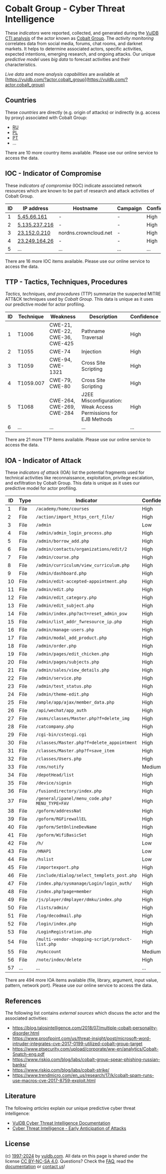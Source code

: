 # Cobalt Group - Cyber Threat Intelligence

These _indicators_ were reported, collected, and generated during the [VulDB CTI analysis](https://vuldb.com/?kb.cti) of the actor known as [Cobalt Group](https://vuldb.com/?actor.cobalt_group). The _activity monitoring_ correlates data from social media, forums, chat rooms, and darknet markets. It helps to determine associated actors, specific activities, expected intentions, emerging research, and ongoing attacks. Our unique _predictive model_ uses _big data_ to forecast activities and their characteristics.

_Live data_ and more _analysis capabilities_ are available at [https://vuldb.com/?actor.cobalt_group](https://vuldb.com/?actor.cobalt_group)

## Countries

These _countries_ are directly (e.g. origin of attacks) or indirectly (e.g. access by proxy) associated with Cobalt Group:

* [RU](https://vuldb.com/?country.ru)
* [PL](https://vuldb.com/?country.pl)
* [PT](https://vuldb.com/?country.pt)
* ...

There are 10 more country items available. Please use our online service to access the data.

## IOC - Indicator of Compromise

These _indicators of compromise_ (IOC) indicate associated network resources which are known to be part of research and attack activities of Cobalt Group.

ID | IP address | Hostname | Campaign | Confidence
-- | ---------- | -------- | -------- | ----------
1 | [5.45.66.161](https://vuldb.com/?ip.5.45.66.161) | - | - | High
2 | [5.135.237.216](https://vuldb.com/?ip.5.135.237.216) | - | - | High
3 | [23.152.0.210](https://vuldb.com/?ip.23.152.0.210) | nordns.crowncloud.net | - | High
4 | [23.249.164.26](https://vuldb.com/?ip.23.249.164.26) | - | - | High
5 | ... | ... | ... | ...

There are 16 more IOC items available. Please use our online service to access the data.

## TTP - Tactics, Techniques, Procedures

_Tactics, techniques, and procedures_ (TTP) summarize the suspected MITRE ATT&CK techniques used by _Cobalt Group_. This data is unique as it uses our predictive model for actor profiling.

ID | Technique | Weakness | Description | Confidence
-- | --------- | -------- | ----------- | ----------
1 | T1006 | CWE-21, CWE-22, CWE-36, CWE-425 | Pathname Traversal | High
2 | T1055 | CWE-74 | Injection | High
3 | T1059 | CWE-94, CWE-1321 | Cross Site Scripting | High
4 | T1059.007 | CWE-79, CWE-80 | Cross Site Scripting | High
5 | T1068 | CWE-264, CWE-269, CWE-284 | J2EE Misconfiguration: Weak Access Permissions for EJB Methods | High
6 | ... | ... | ... | ...

There are 21 more TTP items available. Please use our online service to access the data.

## IOA - Indicator of Attack

These _indicators of attack_ (IOA) list the potential fragments used for technical activities like reconnaissance, exploitation, privilege escalation, and exfiltration by Cobalt Group. This data is unique as it uses our predictive model for actor profiling.

ID | Type | Indicator | Confidence
-- | ---- | --------- | ----------
1 | File | `/academy/home/courses` | High
2 | File | `/action/import_https_cert_file/` | High
3 | File | `/admin` | Low
4 | File | `/admin/admin_login_process.php` | High
5 | File | `/admin/borrow_add.php` | High
6 | File | `/admin/contacts/organizations/edit/2` | High
7 | File | `/admin/course.php` | High
8 | File | `/admin/curriculum/view_curriculum.php` | High
9 | File | `/Admin/dashboard.php` | High
10 | File | `/admin/edit-accepted-appointment.php` | High
11 | File | `/admin/edit.php` | High
12 | File | `/admin/edit_category.php` | High
13 | File | `/admin/edit_subject.php` | High
14 | File | `/admin/index.php?act=reset_admin_psw` | High
15 | File | `/admin/list_addr_fwresource_ip.php` | High
16 | File | `/admin/manage-users.php` | High
17 | File | `/admin/modal_add_product.php` | High
18 | File | `/admin/order.php` | High
19 | File | `/admin/pages/edit_chicken.php` | High
20 | File | `/admin/pages/subjects.php` | High
21 | File | `/admin/sales/view_details.php` | High
22 | File | `/admin/service.php` | High
23 | File | `/admin/test_status.php` | High
24 | File | `/admin/theme-edit.php` | High
25 | File | `/ample/app/ajax/member_data.php` | High
26 | File | `/api/wechat/app_auth` | High
27 | File | `/asms/classes/Master.php?f=delete_img` | High
28 | File | `/catcompany.php` | High
29 | File | `/cgi-bin/cstecgi.cgi` | High
30 | File | `/classes/Master.php?f=delete_appointment` | High
31 | File | `/classes/Master.php?f=save_item` | High
32 | File | `/classes/Users.php` | High
33 | File | `/cms/notify` | Medium
34 | File | `/depotHead/list` | High
35 | File | `/device/signin` | High
36 | File | `/fusiondirectory/index.php` | High
37 | File | `/general/ipanel/menu_code.php?MENU_TYPE=FAV` | High
38 | File | `/goform/addressNat` | High
39 | File | `/goform/RGFirewallEL` | High
40 | File | `/goform/SetOnlineDevName` | High
41 | File | `/goform/WifiBasicSet` | High
42 | File | `/h/` | Low
43 | File | `/HNAP1` | Low
44 | File | `/hslist` | Low
45 | File | `/importexport.php` | High
46 | File | `/include/dialog/select_templets_post.php` | High
47 | File | `/index.php/sysmanage/Login/login_auth/` | High
48 | File | `/index.php?page=member` | High
49 | File | `/js/player/dmplayer/dmku/index.php` | High
50 | File | `/lists/admin/` | High
51 | File | `/log/decodmail.php` | High
52 | File | `/login/index.php` | High
53 | File | `/LoginRegistration.php` | High
54 | File | `/multi-vendor-shopping-script/product-list.php` | High
55 | File | `/myAccount` | Medium
56 | File | `/note/index/delete` | High
57 | ... | ... | ...

There are 494 more IOA items available (file, library, argument, input value, pattern, network port). Please use our online service to access the data.

## References

The following list contains _external sources_ which discuss the actor and the associated activities:

* https://blog.talosintelligence.com/2018/07/multiple-cobalt-personality-disorder.html
* https://www.proofpoint.com/us/threat-insight/post/microsoft-word-intruder-integrates-cve-2017-0199-utilized-cobalt-group-target
* https://www.ptsecurity.com/upload/corporate/ww-en/analytics/Cobalt-Snatch-eng.pdf
* https://www.riskiq.com/blog/labs/cobalt-group-spear-phishing-russian-banks/
* https://www.riskiq.com/blog/labs/cobalt-strike/
* https://www.trendmicro.com/en_us/research/17/k/cobalt-spam-runs-use-macros-cve-2017-8759-exploit.html

## Literature

The following _articles_ explain our unique predictive cyber threat intelligence:

* [VulDB Cyber Threat Intelligence Documentation](https://vuldb.com/?kb.cti)
* [Cyber Threat Intelligence - Early Anticipation of Attacks](https://www.scip.ch/en/?labs.20201022)

## License

(c) [1997-2024](https://vuldb.com/?kb.changelog) by [vuldb.com](https://vuldb.com/?kb.about). All data on this page is shared under the license [CC BY-NC-SA 4.0](https://creativecommons.org/licenses/by-nc-sa/4.0/). Questions? Check the [FAQ](https://vuldb.com/?kb.faq), read the [documentation](https://vuldb.com/?kb) or [contact us](https://vuldb.com/?contact)!
